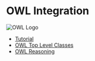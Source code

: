 # OWL Integration

![OWL Logo](https://triplydb.com/imgs/avatars/d/6000a8bdcbf91b03347f51e2.png?v=1)

- [Tutorial](../../../tutorial/04-owldl.ipynb)
- [OWL Top Level Classes](owltop.md)
- [OWL Reasoning](reasoner.md)